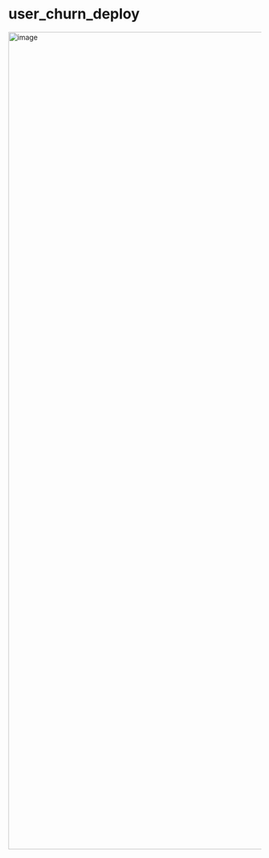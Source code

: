 # user_churn_deploy

<img width="1628" alt="image" src="https://github.com/Lindani-Mncwabe/user-churn-test-deploy/assets/171690541/67c47964-d3bb-4c1c-bc12-b2a0f3f8fe4e">

